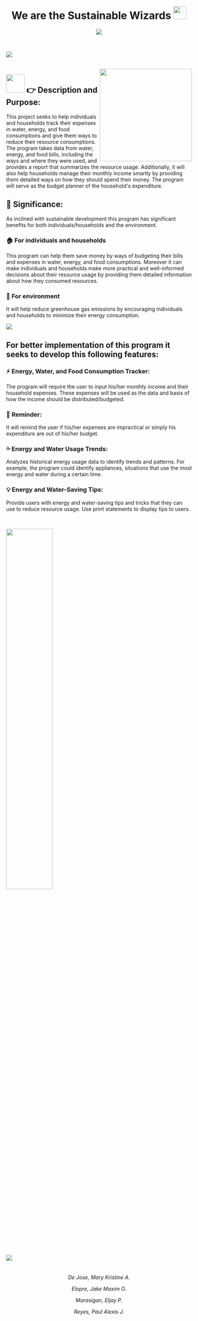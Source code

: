 <h1 align="center"><b>We are the Sustainable Wizards</b>
  <img src="https://media.giphy.com/media/hvRJCLFzcasrR4ia7z/giphy.gif" width="35"></h1>

<p align="center">
  <a href="https://github.com/DenverCoder1/readme-typing-svg"><img src="https://readme-typing-svg.herokuapp.com?font=Share+Tech+Mono&color=cyan&size=30%&center=true&vCenter=true&width=1500&height=150&lines=Sustainability+Wizard;A+Comprehensive+Sustainability+Tracker+for+Eco-Conscious+Living"></a>
</p>

<br>

<img src="https://user-images.githubusercontent.com/73097560/115834477-dbab4500-a447-11eb-908a-139a6edaec5c.gif"><br><br>

<picture> <img align="right" src="https://user-images.githubusercontent.com/129142641/228139771-e6868fe0-9779-4bf8-b866-70a63de21610.gif" width = 250px></picture>

## <picture><img src = "https://user-images.githubusercontent.com/129142641/228139994-36848a09-82eb-42aa-bf68-f45cb3c7e6e2.gif" width = 50px></picture> 👉 **Description and Purpose:**

This project seeks to help individuals and households track their expenses in water, energy, and food consumptions and give them ways to reduce their resource consumptions. The program takes data from water, energy, and food bills, including the ways and where they were used, and provides a report that summarizes the resource usage. Additionally, it will also help households manage their monthly income smartly by providing them detailed ways on how they should spend their money. The program will serve as the budget planner of the household's expenditure.
<br>

## 🔑 **Significance:**
As inclined with sustainable development this program has significant benefits for both individuals/households and the environment.
<br>

### 🏠 **For individuals and households**
This program can help them save money by ways of budgeting their bills and expenses in water, energy, and food consumptions. Moreover  it can make individuals and households make more practical and well-informed decisions about their resource usage by providing them detailed information about how they consumed resources.

### 🍃 **For environment**
It will help reduce greenhouse gas emissions by encouraging individuals and households to minimize their energy consumption.

<img src="https://user-images.githubusercontent.com/73097560/115834477-dbab4500-a447-11eb-908a-139a6edaec5c.gif"><br>

## **For better implementation of this program it seeks to develop this following features:**

### ⚡ **Energy, Water, and Food Consumption Tracker:**
The program will require the user to input his/her monthly income and their household expenses. These expenses will be used as the data and basis of how the income should be distributed/budgeted.

### 📣 **Reminder:**
It will remind the user if his/her expenses are impractical or simply his expenditure are out of his/her budget.

### 💦 **Energy and Water Usage Trends:**
Analyzes historical energy usage data to identify trends and patterns. For example, the program could identify appliances, situations that use the most energy and water during a certain time.

### 💡 **Energy and Water-Saving Tips:**
Provide users with energy and water-saving tips and tricks that they can use to reduce resource usage. Use print statements to display tips to users.

<br>

<img src="https://user-images.githubusercontent.com/129142641/228390690-e76a320d-7ddc-473c-a16a-94266e78b9bc.png" width = 50% img align = "center"><br>

<img src="https://user-images.githubusercontent.com/73097560/115834477-dbab4500-a447-11eb-908a-139a6edaec5c.gif"><br><br>

<h6 align = "center">
<p>De Jose, Mary Kristine A.</p>
<p>Elopre, Jake Maxim O.</p>
<p>Marasigan, Eljay P.</p>
<p>Reyes, Paul Alexis J.</p>
</h6>
